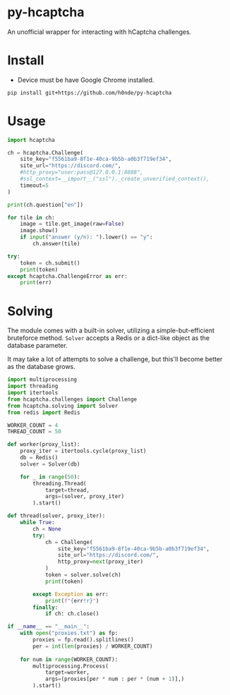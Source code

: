 # py-hcaptcha
An unofficial wrapper for interacting with hCaptcha challenges.

# Install
* Device must be have Google Chrome installed.
```bash
pip install git+https://github.com/h0nde/py-hcaptcha
```

# Usage
```python
import hcaptcha

ch = hcaptcha.Challenge(
    site_key="f5561ba9-8f1e-40ca-9b5b-a0b3f719ef34",
    site_url="https://discord.com/",
    #http_proxy="user:pass@127.0.0.1:8888",
    #ssl_context=__import__("ssl")._create_unverified_context(),
    timeout=5
)

print(ch.question["en"])

for tile in ch:
    image = tile.get_image(raw=False)
    image.show()
    if input("answer (y/n): ").lower() == "y":
        ch.answer(tile)

try:
    token = ch.submit()
    print(token)
except hcaptcha.ChallengeError as err:
    print(err)
```

# Solving
The module comes with a built-in solver, utilizing a simple-but-efficient bruteforce method. `Solver` accepts a Redis or a dict-like object as the database parameter.

It may take a lot of attempts to solve a challenge, but this'll become better as the database grows.

```python
import multiprocessing
import threading
import itertools
from hcaptcha.challenges import Challenge
from hcaptcha.solving import Solver
from redis import Redis

WORKER_COUNT = 4
THREAD_COUNT = 50

def worker(proxy_list):
    proxy_iter = itertools.cycle(proxy_list)
    db = Redis()
    solver = Solver(db)

    for _ in range(50):
        threading.Thread(
            target=thread,
            args=(solver, proxy_iter)
        ).start()

def thread(solver, proxy_iter):
    while True:
        ch = None
        try:
            ch = Challenge(
                site_key="f5561ba9-8f1e-40ca-9b5b-a0b3f719ef34",
                site_url="https://discord.com/",
                http_proxy=next(proxy_iter)
            )
            token = solver.solve(ch)
            print(token)

        except Exception as err:
            print(f"{err!r}")
        finally:
            if ch: ch.close()

if __name__ == "__main__":
    with open("proxies.txt") as fp:
        proxies = fp.read().splitlines()
        per = int(len(proxies) / WORKER_COUNT)
    
    for num in range(WORKER_COUNT):
        multiprocessing.Process(
            target=worker,
            args=(proxies[per * num : per * (num + 1)],)
        ).start()
```
